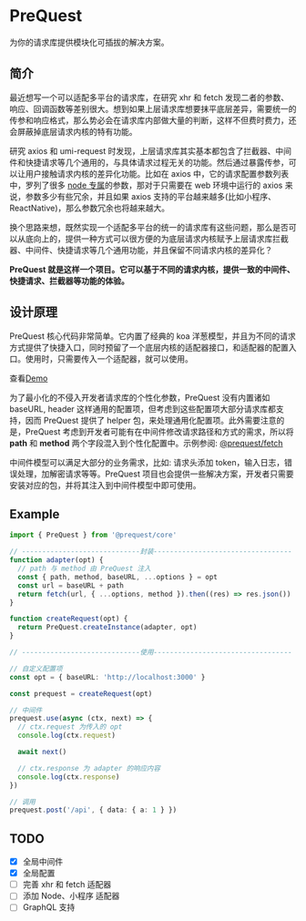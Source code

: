 # PreQuest

为你的请求库提供模块化可插拔的解决方案。

## 简介

最近想写一个可以适配多平台的请求库，在研究 xhr 和 fetch 发现二者的参数、响应、回调函数等差别很大。想到如果上层请求库想要抹平底层差异，需要统一的传参和响应格式，那么势必会在请求库内部做大量的判断，这样不但费时费力，还会屏蔽掉底层请求内核的特有功能。

研究 axios 和 umi-request 时发现，上层请求库其实基本都包含了拦截器、中间件和快捷请求等几个通用的，与具体请求过程无关的功能。然后通过暴露传参，可以让用户接触请求内核的差异化功能。比如在 axios 中，它的请求配置参数列表中，罗列了很多 [node 专属](https://axios-http.com/docs/req_config)的参数，那对于只需要在 web 环境中运行的 axios 来说，参数多少有些冗余，并且如果 axios 支持的平台越来越多(比如小程序、ReactNative)，那么参数冗余也将越来越大。

换个思路来想，既然实现一个适配多平台的统一的请求库有这些问题，那么是否可以从底向上的，提供一种方式可以很方便的为底层请求内核赋予上层请求库拦截器、中间件、快捷请求等几个通用功能，并且保留不同请求内核的差异化？

**PreQuest 就是这样一个项目。它可以基于不同的请求内核，提供一致的中间件、快捷请求、拦截器等功能的体验。**

## 设计原理

PreQuest 核心代码非常简单。它内置了经典的 koa 洋葱模型，并且为不同的请求方式提供了快捷入口，同时预留了一个底层内核的适配器接口，和适配器的配置入口。使用时，只需要传入一个适配器，就可以使用。

查看[Demo](#Example)

为了最小化的不侵入开发者请求库的个性化参数，PreQuest 没有内置诸如 baseURL, header 这样通用的配置项，但考虑到这些配置项大部分请求库都支持，因而 PreQuest 提供了 helper 包，来处理通用化配置项。此外需要注意的是，PreQuest 考虑到开发者可能有在中间件修改请求路径和方式的需求，所以将 **path** 和 **method** 两个字段混入到个性化配置中。示例参阅: [@prequest/fetch](./packages/fetch/src/index.ts)

中间件模型可以满足大部分的业务需求，比如: 请求头添加 token，输入日志，错误处理，加解密请求等等。PreQuest 项目也会提供一些解决方案，开发者只需要安装对应的包，并将其注入到中间件模型中即可使用。

## Example

```ts
import { PreQuest } from '@prequest/core'

// -----------------------------封装----------------------------------
function adapter(opt) {
  // path 与 method 由 PreQuest 注入
  const { path, method, baseURL, ...options } = opt
  const url = baseURL + path
  return fetch(url, { ...options, method }).then((res) => res.json())
}

function createRequest(opt) {
  return PreQuest.createInstance(adapter, opt)
}

// -----------------------------使用----------------------------------

// 自定义配置项
const opt = { baseURL: 'http://localhost:3000' }

const prequest = createRequest(opt)

// 中间件
prequest.use(async (ctx, next) => {
  // ctx.request 为传入的 opt
  console.log(ctx.request)

  await next()

  // ctx.response 为 adapter 的响应内容
  console.log(ctx.response)
})

// 调用
prequest.post('/api', { data: { a: 1 } })
```

## TODO

- [x] 全局中间件
- [x] 全局配置
- [ ] 完善 xhr 和 fetch 适配器
- [ ] 添加 Node、小程序 适配器
- [ ] GraphQL 支持
